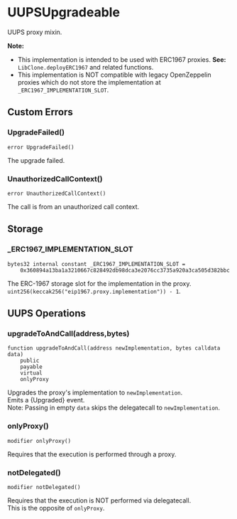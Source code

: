 # UUPSUpgradeable

UUPS proxy mixin.


<b>Note:</b>

- This implementation is intended to be used with ERC1967 proxies.
<b>See:</b> `LibClone.deployERC1967` and related functions.
- This implementation is NOT compatible with legacy OpenZeppelin proxies
which do not store the implementation at `_ERC1967_IMPLEMENTATION_SLOT`.



<!-- customintro:start --><!-- customintro:end -->

## Custom Errors

### UpgradeFailed()

```solidity
error UpgradeFailed()
```

The upgrade failed.

### UnauthorizedCallContext()

```solidity
error UnauthorizedCallContext()
```

The call is from an unauthorized call context.

## Storage

### _ERC1967_IMPLEMENTATION_SLOT

```solidity
bytes32 internal constant _ERC1967_IMPLEMENTATION_SLOT =
    0x360894a13ba1a3210667c828492db98dca3e2076cc3735a920a3ca505d382bbc
```

The ERC-1967 storage slot for the implementation in the proxy.   
`uint256(keccak256("eip1967.proxy.implementation")) - 1`.

## UUPS Operations

### upgradeToAndCall(address,bytes)

```solidity
function upgradeToAndCall(address newImplementation, bytes calldata data)
    public
    payable
    virtual
    onlyProxy
```

Upgrades the proxy's implementation to `newImplementation`.   
Emits a {Upgraded} event.   
Note: Passing in empty `data` skips the delegatecall to `newImplementation`.

### onlyProxy()

```solidity
modifier onlyProxy()
```

Requires that the execution is performed through a proxy.

### notDelegated()

```solidity
modifier notDelegated()
```

Requires that the execution is NOT performed via delegatecall.   
This is the opposite of `onlyProxy`.